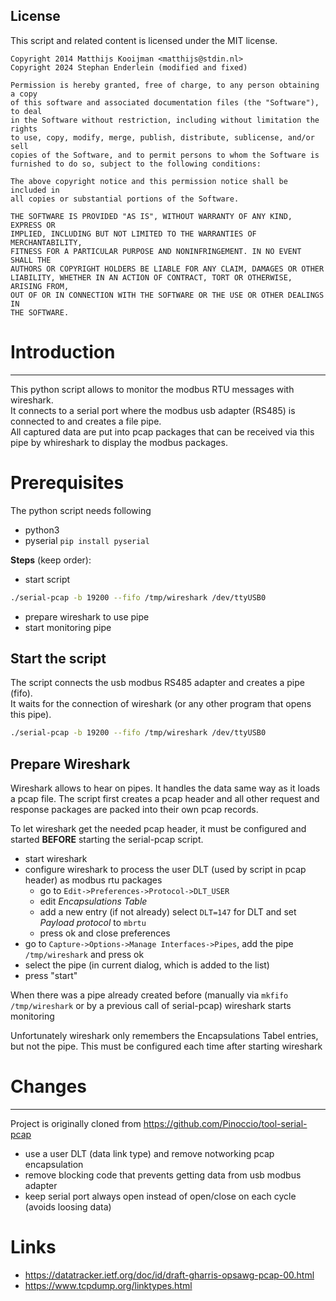 License
-------
This script and related content is licensed under the MIT license.
~~~
Copyright 2014 Matthijs Kooijman <matthijs@stdin.nl>
Copyright 2024 Stephan Enderlein (modified and fixed)

Permission is hereby granted, free of charge, to any person obtaining a copy
of this software and associated documentation files (the "Software"), to deal
in the Software without restriction, including without limitation the rights
to use, copy, modify, merge, publish, distribute, sublicense, and/or sell
copies of the Software, and to permit persons to whom the Software is
furnished to do so, subject to the following conditions:

The above copyright notice and this permission notice shall be included in
all copies or substantial portions of the Software.

THE SOFTWARE IS PROVIDED "AS IS", WITHOUT WARRANTY OF ANY KIND, EXPRESS OR
IMPLIED, INCLUDING BUT NOT LIMITED TO THE WARRANTIES OF MERCHANTABILITY,
FITNESS FOR A PARTICULAR PURPOSE AND NONINFRINGEMENT. IN NO EVENT SHALL THE
AUTHORS OR COPYRIGHT HOLDERS BE LIABLE FOR ANY CLAIM, DAMAGES OR OTHER
LIABILITY, WHETHER IN AN ACTION OF CONTRACT, TORT OR OTHERWISE, ARISING FROM,
OUT OF OR IN CONNECTION WITH THE SOFTWARE OR THE USE OR OTHER DEALINGS IN
THE SOFTWARE.
~~~

# Introduction
-------------
This python script allows to monitor the modbus RTU messages with wireshark. \
It connects to a serial port where the modbus usb adapter (RS485) is connected to and creates a file pipe.\
All captured data are put into pcap packages that can be received via this pipe
by whireshark to display the modbus packages.

# Prerequisites
The python script needs following
- python3
- pyserial ```pip install pyserial```

**Steps** (keep order):
- start script
~~~sh
./serial-pcap -b 19200 --fifo /tmp/wireshark /dev/ttyUSB0
~~~
- prepare wireshark to use pipe
- start monitoring pipe

## Start the script
The script connects the usb modbus RS485 adapter and creates a pipe (fifo). \
It waits for the connection of wireshark (or any other program that opens this pipe).
~~~sh
./serial-pcap -b 19200 --fifo /tmp/wireshark /dev/ttyUSB0
~~~

## Prepare Wireshark
Wireshark allows to hear on pipes. It handles the data same way as it
loads a pcap file. The script first creates a pcap header and all other
request and response packages are packed into their own pcap records.

To let wireshark get the needed pcap header, it must be configured and started
**BEFORE** starting the serial-pcap script.

- start wireshark
- configure wireshark to process the user DLT (used by script in pcap header) as modbus rtu packages
  - go to ```Edit->Preferences->Protocol->DLT_USER```
  - edit *Encapsulations Table*
  - add a new entry (if not already) select ```DLT=147``` for DLT and set *Payload protocol* to ```mbrtu```
  - press ok and close preferences
- go to ```Capture->Options->Manage Interfaces->Pipes```, add the pipe ```/tmp/wireshark``` and press ok
- select the pipe (in current dialog, which is added to the list)
- press "start"

When there was a pipe already created before (manually via ```mkfifo /tmp/wireshark``` or by a previous call of serial-pcap) wireshark starts monitoring

Unfortunately wireshark only remembers the Encapsulations Tabel entries, but
not the pipe. This must be configured each time after starting wireshark


# Changes
-------
Project is originally cloned from https://github.com/Pinoccio/tool-serial-pcap

- use a user DLT (data link type) and remove notworking pcap encapsulation
- remove blocking code that prevents getting data from usb modbus adapter
- keep serial port always open instead of open/close on each cycle (avoids loosing data)


# Links
- https://datatracker.ietf.org/doc/id/draft-gharris-opsawg-pcap-00.html
- https://www.tcpdump.org/linktypes.html
